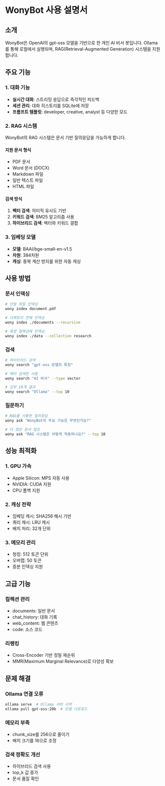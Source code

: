 # WonyBot 사용 설명서

## 소개
WonyBot은 OpenAI의 gpt-oss 모델을 기반으로 한 개인 AI 비서 봇입니다.
Ollama를 통해 로컬에서 실행되며, RAG(Retrieval-Augmented Generation) 시스템을 지원합니다.

## 주요 기능

### 1. 대화 기능
- **실시간 대화**: 스트리밍 응답으로 즉각적인 피드백
- **세션 관리**: 대화 히스토리를 SQLite에 저장
- **프롬프트 템플릿**: developer, creative, analyst 등 다양한 모드

### 2. RAG 시스템
WonyBot의 RAG 시스템은 문서 기반 질의응답을 가능하게 합니다.

#### 지원 문서 형식
- PDF 문서
- Word 문서 (DOCX)
- Markdown 파일
- 일반 텍스트 파일
- HTML 파일

#### 검색 방식
1. **벡터 검색**: 의미적 유사도 기반
2. **키워드 검색**: BM25 알고리즘 사용
3. **하이브리드 검색**: 벡터와 키워드 결합

### 3. 임베딩 모델
- **모델**: BAAI/bge-small-en-v1.5
- **차원**: 384차원
- **캐싱**: 중복 계산 방지를 위한 자동 캐싱

## 사용 방법

### 문서 인덱싱
```bash
# 단일 파일 인덱싱
wony index document.pdf

# 디렉토리 전체 인덱싱
wony index ./documents --recursive

# 특정 컬렉션에 인덱싱
wony index ./data --collection research
```

### 검색
```bash
# 하이브리드 검색
wony search "gpt-oss 모델의 특징"

# 벡터 검색만 사용
wony search "AI 비서" --type vector

# 상위 10개 결과
wony search "Ollama" --top 10
```

### 질문하기
```bash
# RAG를 사용한 질의응답
wony ask "WonyBot의 주요 기능은 무엇인가요?"

# 더 많은 문서 참조
wony ask "RAG 시스템은 어떻게 작동하나요?" --top 10
```

## 성능 최적화

### 1. GPU 가속
- Apple Silicon: MPS 자동 사용
- NVIDIA: CUDA 지원
- CPU 폴백 지원

### 2. 캐싱 전략
- 임베딩 캐시: SHA256 해시 기반
- 쿼리 캐시: LRU 캐시
- 배치 처리: 32개 단위

### 3. 메모리 관리
- 청킹: 512 토큰 단위
- 오버랩: 50 토큰
- 증분 인덱싱 지원

## 고급 기능

### 컬렉션 관리
- documents: 일반 문서
- chat_history: 대화 기록
- web_content: 웹 콘텐츠
- code: 소스 코드

### 리랭킹
- Cross-Encoder 기반 정밀 재순위
- MMR(Maximum Marginal Relevance)로 다양성 확보

## 문제 해결

### Ollama 연결 오류
```bash
ollama serve  # Ollama 서버 시작
ollama pull gpt-oss:20b  # 모델 다운로드
```

### 메모리 부족
- chunk_size를 256으로 줄이기
- 배치 크기를 16으로 조정

### 검색 정확도 개선
- 하이브리드 검색 사용
- top_k 값 증가
- 문서 품질 확인